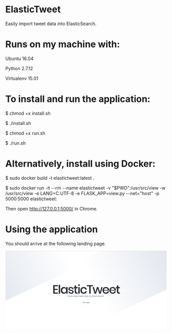 # ElasticTweet
Easily import tweet data into ElasticSearch.


# Runs on my machine with:

Ubuntu 16.04

Python 2.7.12

Virtualenv 15.01


# To install and run the application:

$ chmod +x install.sh

$ ./install.sh

$ chmod +x run.sh

$ ./run.sh


# Alternatively, install using Docker:

$ sudo docker build -t elastictweet:latest .

$ sudo docker run -it --rm --name elastictweet   -v "$PWD":/usr/src/view -w /usr/src/view   -e LANG=C.UTF-8 -e FLASK_APP=view.py --net="host"  -p 5000:5000 elastictweet:


Then open http://127.0.0.1:5000/ in Chrome.

# Using the application

You should arrive at the following landing page.

![Landing page](static/img/landing.png?raw=true "Landing page")


